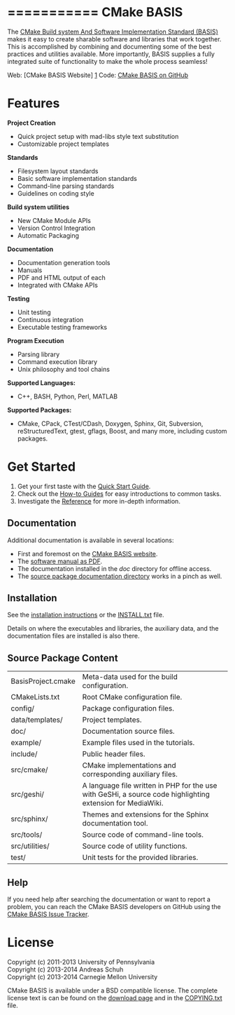 ===========
CMake BASIS
===========

The [CMake Build system And Software Implementation Standard (BASIS)][1] makes it
easy to create sharable software and libraries that work together. This is accomplished
by combining and documenting some of the best practices and utilities available.
More importantly, BASIS supplies a fully integrated suite of functionality to make
the whole process seamless! 

Web:  [CMake BASIS Website]  [1]
Code: [CMake BASIS on GitHub][2]


Features
========

**Project Creation**

- Quick project setup with mad-libs style text substitution
- Customizable project templates

**Standards**

- Filesystem layout standards
- Basic software implementation standards
- Command-line parsing standards
- Guidelines on coding style

**Build system utilities**

- New CMake Module APIs
- Version Control Integration
- Automatic Packaging

**Documentation**

- Documentation generation tools
- Manuals
- PDF and HTML output of each
- Integrated with CMake APIs

**Testing**

- Unit testing
- Continuous integration
- Executable testing frameworks

**Program Execution**

- Parsing library
- Command execution library
- Unix philosophy and tool chains

**Supported Languages:**

- C++, BASH, Python, Perl, MATLAB

**Supported Packages:**

- CMake, CPack, CTest/CDash, Doxygen, Sphinx, Git, Subversion, reStructuredText,
  gtest, gflags, Boost, and many more, including custom packages.


Get Started
===========

1. Get your first taste with the [Quick Start Guide][3].
2. Check out the [How-to Guides][4] for easy introductions to common tasks.
3. Investigate the [Reference][5] for more in-depth information.

Documentation
-------------

Additional documentation is available in several locations: 

- First and foremost on the [CMake BASIS website][1].
- The [software manual as PDF](/doc/BASIS_Software_Manual.pdf).
- The documentation installed in the _doc_ directory for offline access.
- The [source package documentation directory](/doc) works in a pinch as well.

Installation
------------

See the [installation instructions][7] or the [INSTALL.txt](/INSTALL.txt) file.

Details on where the executables and libraries, the auxiliary data, and the 
documentation files are installed is also there.

Source Package Content
----------------------

<table>
<tr><td>   BasisProject.cmake   </td><td>   Meta-data used for the build configuration.                </td></tr>
<tr><td>   CMakeLists.txt       </td><td>   Root CMake configuration file.                             </td></tr>
<tr><td>   config/              </td><td>   Package configuration files.                               </td></tr>
<tr><td>   data/templates/      </td><td>   Project templates.                                         </td></tr>
<tr><td>   doc/                 </td><td>   Documentation source files.                                </td></tr>
<tr><td>   example/             </td><td>   Example files used in the tutorials.                       </td></tr>
<tr><td>   include/             </td><td>   Public header files.                                       </td></tr>
<tr><td>   src/cmake/           </td><td>   CMake implementations and corresponding auxiliary files.   </td></tr>
<tr><td>   src/geshi/           </td><td>   A language file written in PHP for the use with GeSHi,
                                            a source code highlighting extension for MediaWiki.        </td></tr>
<tr><td>   src/sphinx/          </td><td>   Themes and extensions for the Sphinx documentation tool.   </td></tr>
<tr><td>   src/tools/           </td><td>   Source code of command-line tools.                         </td></tr>
<tr><td>   src/utilities/       </td><td>   Source code of utility functions.                          </td></tr>
<tr><td>   test/                </td><td>   Unit tests for the provided libraries.                     </td></tr>
</table>

Help
----

If you need help after searching the documentation or want to report a problem,
you can reach the CMake BASIS developers on GitHub using the [CMake BASIS Issue Tracker][8].


License
=======

Copyright (c) 2011-2013 University of Pennsylvania   <br />
Copyright (c) 2013-2014 Andreas Schuh                <br />
Copyright (c) 2013-2014 Carnegie Mellon University

CMake BASIS is available under a BSD compatible license. The complete license text is
can be found on the [download page][10] and in the [COPYING.txt](/COPYING.txt) file.


<!-- Links to web page and online ressources -->
[1]: http://opensource.andreasschuch.com/cmake-basis
[2]: https://github.com/schuhschuh/cmake-basis
[3]: http://opensource.andreasschuh.com/cmake-basis/quickstart.html
[4]: http://opensource.andreasschuh.com/cmake-basis/howto.html
[5]: http://opensource.andreasschuh.com/cmake-basis/apidoc.html
[8]: https://github.com/schuhschuh/cmake-basis/issues

<!-- Links to GitHub, see the local directory if you have downloaded the files already -->
[6]:  http://opensource.andreasschuh.com/cmake-basis/apidoc.html#package-overview
[7]:  http://opensource.andreasschuh.com/cmake-basis/install.html
[10]:  http://opensource.andreasschuh.com/cmake-basis/download.html
